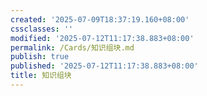 ```yaml
---
created: '2025-07-09T18:37:19.160+08:00'
cssclasses: ''
modified: '2025-07-12T11:17:38.883+08:00'
permalink: /Cards/知识组块.md
publish: true
published: '2025-07-12T11:17:38.883+08:00'
title: 知识组块
---
```

